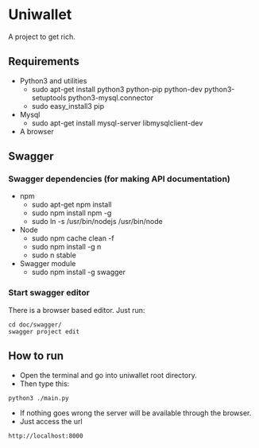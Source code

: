 # Uniwallet
A project to get rich.

## Requirements

 * Python3 and utilities
 	- sudo apt-get install python3 python-pip python-dev python3-setuptools python3-mysql.connector
 	- sudo easy_install3 pip
 * Mysql 
 	- sudo apt-get install mysql-server libmysqlclient-dev
 * A browser

## Swagger
### Swagger dependencies (for making API documentation)
 * npm
 	- sudo apt-get npm install
 	- sudo npm install npm -g
 	- sudo ln -s /usr/bin/nodejs /usr/bin/node
 * Node 
	- sudo npm cache clean -f
 	- sudo npm install -g n
 	- sudo n stable
 * Swagger module
 	- sudo npm install -g swagger

### Start swagger editor
There is a browser based editor. Just run:
 ```
 cd doc/swagger/
 swagger project edit
 ```
## How to run

 * Open the terminal and go into uniwallet root directory.
 * Then type this:
 ```
python3 ./main.py
 ```
 * If nothing goes wrong the server will be available through the browser.
 * Just access the url 
 ```
 http://localhost:8000
 ```
